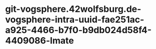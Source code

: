 # git-vogsphere.42wolfsburg.de-vogsphere-intra-uuid-fae251ac-a925-4466-b7f0-b9db024d58f4-4409086-lmate